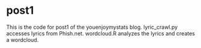 # post1

This is the code for post1 of the youenjoymystats blog. lyric_crawl.py accesses lyrics from Phish.net. wordcloud.R analyzes the lyrics and creates a wordcloud.